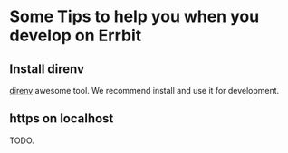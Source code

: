 # Some Tips to help you when you develop on Errbit

## Install direnv

[direnv](https://github.com/direnv/direnv) awesome tool. We recommend
install and use it for development.

## https on localhost

TODO.
